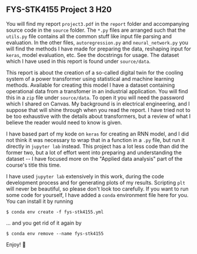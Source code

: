 ## FYS-STK4155 Project 3 H20
You will find my report `project3.pdf` in the `report` folder and accompanying source code in the `source` folder. The `*.py` files are arranged such that the `utils.py` file contains all the common stuff like input file parsing and evaluation. In the other files, `autoregression.py` and `neural_network.py` you will find the methods I have made for preparing the data, reshaping input for `keras`, model evaluation, etc. See the docstrings for usage. The dataset which I have used in this report is found under `source/data`. 

This report is about the creation of a so-called digital twin for the cooling system of a power transformer using statistical and machine learning methods. Available for creating this model I have a dataset containing operational data from a transfomer in an industrial application. You will find this in a `zip` file under `source/data`. To open it you will need the password which I shared on Canvas. My background is in electrical engineering, and I suppose that will shine through when you read the report. I have tried not to be too exhaustive with the details about transformers, but a review of what I believe the reader would need to know is given. 

I have based part of my kode on `keras` for creating an RNN model, and I did not think it was necessary to wrap that in a function in a `.py` file, but run it directly in `jupyter lab` instead. This project has a lot less code than did the former two, but a lot of effort went into preparing and understanding the dataset -- I have focused more on the "Applied data analysis" part of the course's title this time.

I have used `jupyter lab` extensively in this work, during the code development process and for generating plots of my results. Scripting `plt` will never be beautiful, so please don't look too carefully. If you want to run some code for yourself, I have added a `conda` environment file here for you. You can install it by running
```
$ conda env create -f fys-stk4155.yml
```

... and you get rid of it again by
```
$ conda env remove --name fys-stk4155
```

Enjoy! :whale:
